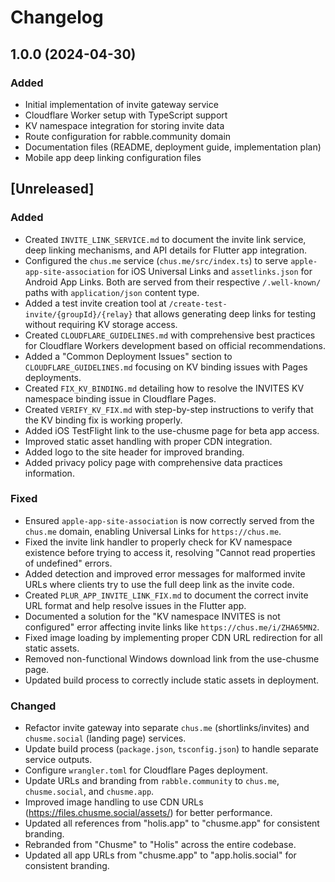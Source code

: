 # Changelog

## 1.0.0 (2024-04-30)

### Added
- Initial implementation of invite gateway service
- Cloudflare Worker setup with TypeScript support
- KV namespace integration for storing invite data
- Route configuration for rabble.community domain
- Documentation files (README, deployment guide, implementation plan)
- Mobile app deep linking configuration files

## [Unreleased]

### Added
- Created `INVITE_LINK_SERVICE.md` to document the invite link service, deep linking mechanisms, and API details for Flutter app integration.
- Configured the `chus.me` service (`chus.me/src/index.ts`) to serve `apple-app-site-association` for iOS Universal Links and `assetlinks.json` for Android App Links. Both are served from their respective `/.well-known/` paths with `application/json` content type.
- Added a test invite creation tool at `/create-test-invite/{groupId}/{relay}` that allows generating deep links for testing without requiring KV storage access.
- Created `CLOUDFLARE_GUIDELINES.md` with comprehensive best practices for Cloudflare Workers development based on official recommendations.
- Added a "Common Deployment Issues" section to `CLOUDFLARE_GUIDELINES.md` focusing on KV binding issues with Pages deployments.
- Created `FIX_KV_BINDING.md` detailing how to resolve the INVITES KV namespace binding issue in Cloudflare Pages.
- Created `VERIFY_KV_FIX.md` with step-by-step instructions to verify that the KV binding fix is working properly.
- Added iOS TestFlight link to the use-chusme page for beta app access.
- Improved static asset handling with proper CDN integration.
- Added logo to the site header for improved branding.
- Added privacy policy page with comprehensive data practices information.

### Fixed
- Ensured `apple-app-site-association` is now correctly served from the `chus.me` domain, enabling Universal Links for `https://chus.me`.
- Fixed the invite link handler to properly check for KV namespace existence before trying to access it, resolving "Cannot read properties of undefined" errors.
- Added detection and improved error messages for malformed invite URLs where clients try to use the full deep link as the invite code.
- Created `PLUR_APP_INVITE_LINK_FIX.md` to document the correct invite URL format and help resolve issues in the Flutter app.
- Documented a solution for the "KV namespace INVITES is not configured" error affecting invite links like `https://chus.me/i/ZHA65MN2`.
- Fixed image loading by implementing proper CDN URL redirection for all static assets.
- Removed non-functional Windows download link from the use-chusme page.
- Updated build process to correctly include static assets in deployment.

### Changed
- Refactor invite gateway into separate `chus.me` (shortlinks/invites) and `chusme.social` (landing page) services.
- Update build process (`package.json`, `tsconfig.json`) to handle separate service outputs.
- Configure `wrangler.toml` for Cloudflare Pages deployment.
- Update URLs and branding from `rabble.community` to `chus.me`, `chusme.social`, and `chusme.app`.
- Improved image handling to use CDN URLs (https://files.chusme.social/assets/) for better performance.
- Updated all references from "holis.app" to "chusme.app" for consistent branding.
- Rebranded from "Chusme" to "Holis" across the entire codebase.
- Updated all app URLs from "chusme.app" to "app.holis.social" for consistent branding.